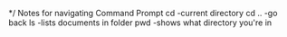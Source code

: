 */ Notes for navigating Command Prompt
cd -current directory
cd .. -go back
ls -lists documents in folder
pwd -shows what directory you're in
